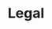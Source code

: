 ---
title: Legal
weight: 9
description: Optional guidance and recommendations about organizing, authoring, and
  managing your technical documentation.
ref: legal-compliance
---